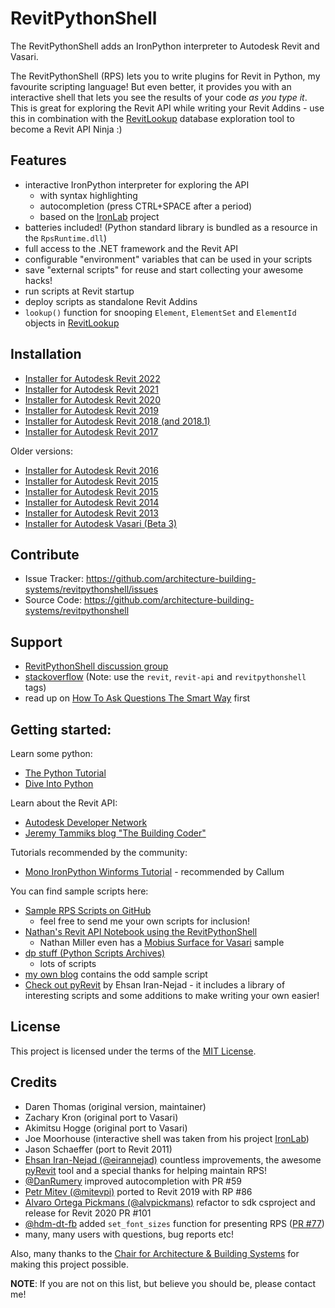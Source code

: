 # RevitPythonShell

The RevitPythonShell adds an IronPython interpreter to Autodesk Revit and Vasari. 

The RevitPythonShell (RPS) lets you to write plugins for Revit in Python, my favourite scripting language! But even better, it provides you with an
interactive shell that lets you see the results of your code *as you type it*. This is great for exploring the Revit API while 
writing your Revit Addins - use this in combination with the [RevitLookup](https://github.com/jeremytammik/RevitLookup) database exploration tool to become a Revit API Ninja :)

## Features

- interactive IronPython interpreter for exploring the API
  - with syntax highlighting
  - autocompletion (press CTRL+SPACE after a period)
  - based on the [IronLab](http://code.google.com/p/ironlab/) project
- batteries included! (Python standard library is bundled as a resource in the `RpsRuntime.dll`)
- full access to the .NET framework and the Revit API
- configurable "environment" variables that can be used in your scripts
- save "external scripts" for reuse and start collecting your awesome hacks!
- run scripts at Revit startup
- deploy scripts as standalone Revit Addins
- `lookup()` function for snooping `Element`, `ElementSet` and `ElementId` objects in [RevitLookup](https://github.com/jeremytammik/RevitLookup)

## Installation

- [Installer for Autodesk Revit 2022](https://github.com/architecture-building-systems/revitpythonshell/blob/master/Output/2021.06.20_Setup_RevitPythonShell_2022.exe)
- [Installer for Autodesk Revit 2021](https://github.com/architecture-building-systems/revitpythonshell/releases/download/2021.03.22/2021.03.22_Setup_RevitPythonShell_2021.exe)
- [Installer for Autodesk Revit 2020](https://github.com/architecture-building-systems/revitpythonshell/releases/download/2019.01.27/2020.01.19_Setup_RevitPythonShell_2020.exe)
- [Installer for Autodesk Revit 2019](https://github.com/architecture-building-systems/revitpythonshell/releases/download/2018.09.19/2018.09.19_Setup_RevitPythonShell_2019.exe)
- [Installer for Autodesk Revit 2018 (and 2018.1)](https://github.com/architecture-building-systems/revitpythonshell/releases/download/2017.07.24/2017.07.24_Setup_RevitPythonShell_2018.exe)
- [Installer for Autodesk Revit 2017](https://github.com/architecture-building-systems/revitpythonshell/releases/download/2017.04.06/2017.04.06_Setup_RevitPythonShell_2017.exe)


Older versions:
- [Installer for Autodesk Revit 2016](https://github.com/architecture-building-systems/revitpythonshell/releases/download/2017.03.07/2017.03.07_Setup_RevitPythonShell_2016.exe)
- [Installer for Autodesk Revit 2015](https://github.com/architecture-building-systems/revitpythonshell/releases/download/2017.03.07/2017.03.07_Setup_RevitPythonShell_2015.exe)
- [Installer for Autodesk Revit 2015](http://sustain.arch.ethz.ch/DPV/Setup_RevitPythonShell_2015.exe)
- [Installer for Autodesk Revit 2014](http://sustain.arch.ethz.ch/DPV/Setup_RevitPythonShell_2014.exe)
- [Installer for Autodesk Revit 2013](http://sustain.arch.ethz.ch/DPV/Setup_RevitPythonShell_2013_r159.msi)
- [Installer for Autodesk Vasari (Beta 3)](http://sustain.arch.ethz.ch/DPV/Setup_RevitPythonShell_Vasari_Beta3_r224.exe)

## Contribute

- Issue Tracker: https://github.com/architecture-building-systems/revitpythonshell/issues
- Source Code: https://github.com/architecture-building-systems/revitpythonshell

## Support

- [RevitPythonShell discussion group](http://groups.google.com/group/RevitPythonShell)
- [stackoverflow](http://stackoverflow.com) (Note: use the ```revit```, ``revit-api`` and ``revitpythonshell`` tags)
- read up on [How To Ask Questions The Smart Way](http://www.catb.org/esr/faqs/smart-questions.html) first

## Getting started:

Learn some python:

  * [The Python Tutorial](https://docs.python.org/2/tutorial/)
  * [Dive Into Python](http://www.diveintopython.net/)

Learn about the Revit API:

  * [Autodesk Developer Network](T)
  * [Jeremy Tammiks blog "The Building Coder"](http://thebuildingcoder.typepad.com/)
   
Tutorials recommended by the community:

  * [Mono IronPython Winforms Tutorial](http://zetcode.com/tutorials/ironpythontutorial/) - recommended by Callum

You can find sample scripts here:

  * [Sample RPS Scripts on GitHub](https://github.com/daren-thomas/rps-sample-scripts)
    * feel free to send me your own scripts for inclusion!
  * [Nathan's Revit API Notebook using the RevitPythonShell](http://wiki.theprovingground.org/revit-api)
    * Nathan Miller even has a [Mobius Surface for Vasari](http://wiki.theprovingground.org/revit-api-py-parametric) sample
  * [dp stuff (Python Scripts Archives)](http://dp-stuff.org/category/python-scripts)
    * lots of scripts
  * [my own blog](http://darenatwork.blogspot.com/) contains the odd sample script
  * [Check out pyRevit](http://eirannejad.github.io/pyRevit/whatspyrevit/) by Ehsan Iran-Nejad - it includes a library of interesting scripts and some additions to make writing your own easier!

## License

This project is licensed under the terms of the [MIT License](http://opensource.org/licenses/MIT).

## Credits

  * Daren Thomas (original version, maintainer)
  * Zachary Kron (original port to Vasari)
  * Akimitsu Hogge (original port to Vasari)
  * Joe Moorhouse (interactive shell was taken from his project [IronLab](http://ironlab.net/))
  * Jason Schaeffer (port to Revit 2011)
  * [Ehsan Iran-Nejad (@eirannejad)](https://github.com/eirannejad) countless improvements, the awesome [pyRevit](https://github.com/eirannejad/pyRevit) tool and a special thanks for helping maintain RPS! 
  * [@DanRumery](https://github.com/danrumery) improved autocompletion with PR #59
  * [Petr Mitev (@mitevpi)](https://github.com/mitevpi) ported to Revit 2019 with RP #86
  * [Alvaro Ortega Pickmans (@alvpickmans)](https://github.com/alvpickmans) refactor to sdk csproject and release for Revit 2020 PR #101
  * [@hdm-dt-fb](https://github.com/hdm-dt-fb) added `set_font_sizes` function for presenting RPS ([PR #77](https://github.com/architecture-building-systems/revitpythonshell/pull/77))
  * many, many users with questions, bug reports etc!

Also, many thanks to the
[Chair for Architecture & Building Systems](http://systems.arch.ethz.ch) for making this project possible.

**NOTE**: If you are not on this list, but believe you should be, please contact me!



